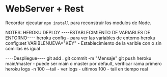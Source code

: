 # WebServer + Rest

Recordar ejecutar ```npm install``` para reconstruir los modulos de Node.

NOTES:
HEROKU DEPLOY
----ESTABLECIMIENTO DE VARIABLES DE ENTORNO----
heroku config - para ver las variables de entorno
heroku config:set VARIBLENUEVA="KEY" - Establecimiento de la varible con o sin comillas es igual

----Despliegue----
git add .
git commit -m "Mensaje"
git push heroku main/master - puede ser main o master por default, verificar rama primero
heroku logs -n 100 --tail - ver logs - ultimos 100 - tail en tiempo real